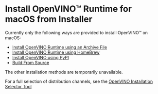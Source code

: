 # Install OpenVINO™ Runtime for macOS from Installer

Currently only the following ways are provided to install OpenVINO™ on macOS:

* [Install OpenVINO Runtime using an Archive File](installing-openvino-from-archive-macos.md)
* [Install OpenVINO Runtime using HomeBrew](installing-openvino-brew.md)
* [Install OpenVINO using PyPI](installing-openvino-pip.md)
* [Build From Source](https://github.com/openvinotoolkit/openvino/wiki/BuildingCode)

The other installation methods are temporarily unavailable.

For a full selection of distribution channels, see the [OpenVINO Installation Selector Tool](https://www.intel.com/content/www/us/en/developer/tools/openvino-toolkit/download.html)
